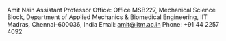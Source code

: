 Amit Nain
Assistant Professor
Office: Office MSB227, Mechanical Science Block, Department of Applied Mechanics & Biomedical Engineering, IIT Madras, Chennai-600036, India 
Email: amit@iitm.ac.in
Phone: +91 44 2257 4092

